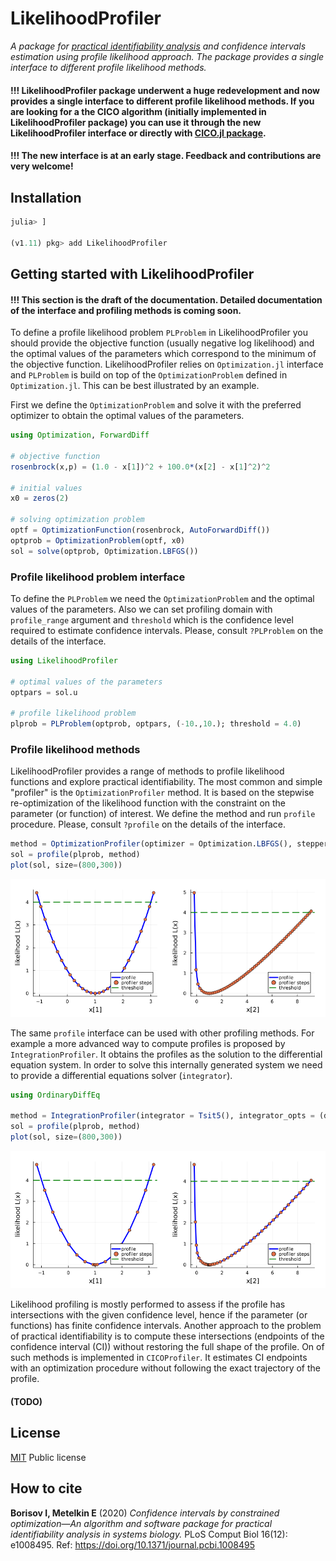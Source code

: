 # LikelihoodProfiler
*A package for [practical identifiability analysis](https://en.wikipedia.org/wiki/Identifiability_analysis) and confidence intervals estimation using profile likelihood approach. The package provides a single interface to different profile likelihood methods.*

#### !!! LikelihoodProfiler package underwent a huge redevelopment and now provides a single interface to different profile likelihood methods. If you are looking for a the CICO algorithm (initially implemented in LikelihoodProfiler package) you can use it through the new LikelihoodProfiler interface or directly with [CICO.jl package](https://github.com/insysbio/CICO.jl).

#### !!! The new interface is at an early stage. Feedback and contributions are very welcome!  

## Installation

```julia
julia> ]

(v1.11) pkg> add LikelihoodProfiler
```

## Getting started with LikelihoodProfiler

#### !!! This section is the draft of the documentation. Detailed documentation of the interface and profiling methods is coming soon.

To define a profile likelihood problem `PLProblem` in LikelihoodProfiler you should provide the objective function (usually negative log likelihood) and the optimal values of the parameters which correspond to the minimum of the objective function. LikelihoodProfiler relies on `Optimization.jl` interface and `PLProblem` is build on top of the `OptimizationProblem` defined in `Optimization.jl`. This can be best illustrated by an example.

First we define the `OptimizationProblem` and solve it with the preferred optimizer to obtain the optimal values of the parameters. 

```julia
using Optimization, ForwardDiff

# objective function
rosenbrock(x,p) = (1.0 - x[1])^2 + 100.0*(x[2] - x[1]^2)^2

# initial values
x0 = zeros(2)

# solving optimization problem
optf = OptimizationFunction(rosenbrock, AutoForwardDiff())
optprob = OptimizationProblem(optf, x0)
sol = solve(optprob, Optimization.LBFGS())
```

### Profile likelihood problem interface

To define the `PLProblem` we need the `OptimizationProblem` and the optimal values of the parameters. Also we can set profiling domain with `profile_range` argument and `threshold` which is the confidence level required to estimate confidence intervals. Please, consult `?PLProblem` on the details of the interface.

```julia
using LikelihoodProfiler

# optimal values of the parameters
optpars = sol.u

# profile likelihood problem
plprob = PLProblem(optprob, optpars, (-10.,10.); threshold = 4.0)
```

### Profile likelihood methods

LikelihoodProfiler provides a range of methods to profile likelihood functions and explore practical identifiability. The most common and simple "profiler" is the `OptimizationProfiler` method. It is based on the stepwise re-optimization of the likelihood function with the constraint on the parameter (or function) of interest. We define the method and run `profile` procedure. Please, consult `?profile` on the details of the interface.

```julia
method = OptimizationProfiler(optimizer = Optimization.LBFGS(), stepper = FixedStep(; initial_step=0.15))
sol = profile(plprob, method)
plot(sol, size=(800,300))
```
![Rosenbrock optimization-based profile](https://github.com/insysbio/LikelihoodProfiler.jl/blob/develop/docs/assets/rosenbrock_optimization.png)

The same `profile` interface can be used with other profiling methods. For example a more advanced way to compute profiles is proposed by `IntegrationProfiler`. It obtains the profiles as the solution to the differential equation system. In order to solve this internally generated system we need to provide a differential equations solver (`integrator`). 

```julia
using OrdinaryDiffEq

method = IntegrationProfiler(integrator = Tsit5(), integrator_opts = (dtmax=0.3,), matrix_type = :hessian)
sol = profile(plprob, method)
plot(sol, size=(800,300))
```
![Rosenbrock integration-based profile](https://github.com/insysbio/LikelihoodProfiler.jl/blob/develop/docs/assets/rosenbrock_integration.png)

Likelihood profiling is mostly performed to assess if the profile has intersections with the given confidence level, hence if the parameter (or functions) has finite confidence intervals. Another approach to the problem of practical identifiability is to compute these intersections (endpoints of the confidence interval (CI)) without restoring the full shape of the profile. On of such methods is implemented in `CICOProfiler`. It estimates CI endpoints with an optimization procedure without following the exact trajectory of the profile. 

#### (TODO)

## License

[MIT](./LICENSE) Public license

## How to cite

**Borisov I, Metelkin E** (2020) *Confidence intervals by constrained optimization—An algorithm and software package for practical identifiability analysis in systems biology.* PLoS Comput Biol 16(12): e1008495. Ref: <https://doi.org/10.1371/journal.pcbi.1008495>
